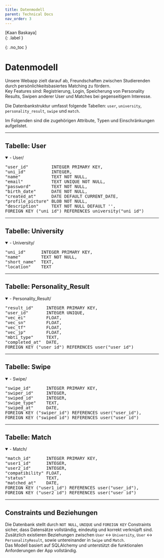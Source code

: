 ```yaml
---
title: Datenmodell
parent: Technical Docs
nav_order: 3
---
```


[Kaan Baskaya]  
{: .label }

{: .no_toc }

# Datenmodell

Unsere Webapp zielt darauf ab, Freundschaften zwischen Studierenden durch persönlichkeitsbasiertes Matching zu fördern.  
Key Features sind: Registrierung, Login, Speicherung von Personality Results, Swipen anderer User und Matches bei gegenseitigem Interesse.

Die Datenbankstruktur umfasst folgende Tabellen: `user`, `university`, `personality_result`, `swipe` und `match`.

Im Folgenden sind die zugehörigen Attribute, Typen und Einschränkungen aufgelistet.

---

## Tabelle: User

<details open markdown="block">
<summary>- User/</summary>
<pre>
"user_id"         INTEGER PRIMARY KEY,
"uni_id"          INTEGER,
"name"            TEXT NOT NULL,
"email"           TEXT UNIQUE NOT NULL,
"password"        TEXT NOT NULL,
"birth_date"      DATE NOT NULL,
"created_at"      DATE DEFAULT CURRENT_DATE,
"profile_picture" BLOB NOT NULL,
"description"     TEXT NOT NULL DEFAULT '',
FOREIGN KEY ("uni_id") REFERENCES university("uni_id")
</pre>
</details>

---

## Tabelle: University

<details open markdown="block">
<summary>- University/</summary>
<pre>
"uni_id"      INTEGER PRIMARY KEY,
"name"        TEXT NOT NULL,
"short_name"  TEXT,
"location"    TEXT
</pre>
</details>

---

## Tabelle: Personality_Result

<details open markdown="block">
<summary>- Personality_Result/</summary>
<pre>
"result_id"     INTEGER PRIMARY KEY,
"user_id"       INTEGER UNIQUE,
"vec_ei"        FLOAT,
"vec_sn"        FLOAT,
"vec_tf"        FLOAT,
"vec_jp"        FLOAT,
"mbti_type"     TEXT,
"completed_at"  DATE,
FOREIGN KEY ("user_id") REFERENCES user("user_id")
</pre>
</details>

---

## Tabelle: Swipe

<details open markdown="block">
<summary>- Swipe/</summary>
<pre>
"swipe_id"      INTEGER PRIMARY KEY,
"swiper_id"     INTEGER,
"swiped_id"     INTEGER,
"swipe_type"    TEXT,
"swiped_at"     DATE,
FOREIGN KEY ("swiper_id") REFERENCES user("user_id"),
FOREIGN KEY ("swiped_id") REFERENCES user("user_id")
</pre>
</details>

---

## Tabelle: Match

<details open markdown="block">
<summary>- Match/</summary>
<pre>
"match_id"      INTEGER PRIMARY KEY,
"user1_id"      INTEGER,
"user2_id"      INTEGER,
"compatibility" FLOAT,
"status"        TEXT,
"matched_at"    DATE,
FOREIGN KEY ("user1_id") REFERENCES user("user_id"),
FOREIGN KEY ("user2_id") REFERENCES user("user_id")
</pre>
</details>

---

## Constraints und Beziehungen

Die Datenbank stellt durch `NOT NULL`, `UNIQUE` und `FOREIGN KEY` Constraints sicher, dass Datensätze vollständig, eindeutig und korrekt verknüpft sind.  
Zusätzlich existieren Beziehungen zwischen `User` ↔ `University`, `User` ↔ `PersonalityResult`, sowie untereinander in `Swipe` und `Match`.  
Das Modell basiert auf SQLAlchemy und unterstützt die funktionalen Anforderungen der App vollständig.
